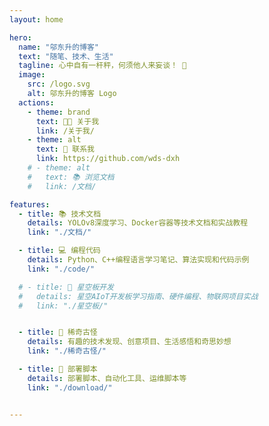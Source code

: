 ```yaml
---
layout: home

hero:
  name: "邬东升的博客"
  text: "随笔、技术、生活"
  tagline: 心中自有一杆秤，何须他人来妄谈！ 🚀
  image:
    src: /logo.svg
    alt: 邬东升的博客 Logo
  actions:
    - theme: brand
      text: 🧑‍💻 关于我
      link: /关于我/
    - theme: alt
      text: 📧 联系我
      link: https://github.com/wds-dxh
    # - theme: alt
    #   text: 📚 浏览文档
    #   link: /文档/

features:
  - title: 📚 技术文档
    details: YOLOv8深度学习、Docker容器等技术文档和实战教程
    link: "./文档/"

  - title: 💻 编程代码
    details: Python、C++编程语言学习笔记、算法实现和代码示例
    link: "./code/"

  # - title: 🌟 星空板开发
  #   details: 星空AIoT开发板学习指南、硬件编程、物联网项目实战
  #   link: "./星空板/"


  - title: 🎨 稀奇古怪
    details: 有趣的技术发现、创意项目、生活感悟和奇思妙想
    link: "./稀奇古怪/"

  - title: 🔧 部署脚本
    details: 部署脚本、自动化工具、运维脚本等
    link: "./download/"


---
```

